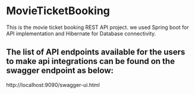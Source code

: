 # MovieTicketBooking
This is the movie ticket booking REST API project. we used Spring boot for API implementation and Hibernate for Database connectivity.

## The list of API endpoints available for the users to make api integrations can be found on the swagger endpoint as below: 

http://localhost:9090/swagger-ui.html

